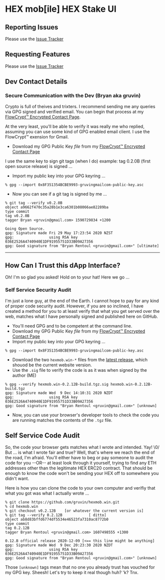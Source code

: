 # HEX mob[ile] HEX Stake UI

## Reporting Issues
Please use the [Issue Tracker](https://github.com/gruvin/hexmob.win/issues)

## Requesting Features
Please use the [Issue Tracker](https://github.com/gruvin/hexmob.win/issues)


## Dev Contact Details

### Secure Communication with the Dev (Bryan aka gruvin)
Crypto is full of theives and trixters. I recommend sending me any queries via GPG signed and verified email. You can begin that process at my [FlowCrypt™ Encrypted Contact Page](https://flowcrypt.com/me/gruvin). 

At the very least, you'll be able to verify it was really me who replied, assuming you can use some kind of GPG enabled email client. I use the FlowCrypt™ exension for Gmail.

- Download my GPG Public Key *file* from my [FlowCrypt™ Encrypted Contact Page](https://flowcrypt.com/me/gruvin)

I use the same key to sign git tags (when I do) example: tag 0.2.0B (first open source release) is signed ...

- Import my public key into your GPG keyring ...

```
% gpg --import 0x8F351354BCBE9993-gruvingmailcom-public-key.asc
```
- Now you can see if a git tag is signed by me ...
```
% git tag --verify v0.2.0B
object a9662f470c35a28b1e3ca6301b08066ae82289ba
type commit
tag v0.2.0B
tagger Bryan <gruvin@gmail.com> 1590729834 +1200

Going Open Source.
gpg: Signature made Fri 29 May 17:23:54 2020 NZST
gpg:                using RSA key 036E2526A4740940E1DF91955751D33B09A27356
gpg: Good signature from "Bryan Rentoul <gruvin@gmail.com>" [ultimate]
```

----

## How Can I Trust this dApp Interface?

Oh! I'm so glad you asked! Hold on to your hat! Here we go ...

### Self Service Security Audit
I'm just a lone guy, at the end of the Earth. I cannot hope to pay for any kind of proper code security audit. However, if you are so inclined, I have created a method for you to at least verify that what you get served over the web, matches what I have personally signed and published here on GitHub.

- You'll need GPG and to be competent at the command line.
- Download my GPG Public Key *file* from my [FlowCrypt™ Encrypted Contact Page](https://flowcrypt.com/me/gruvin)
- Import my public key into your GPG keyring ...
```
% gpg --import 0x8F351354BCBE9993-gruvingmailcom-public-key.asc
```
- Download the two `hexmob.win-*` files from the [latest release](https://github.com/gruvin/hexmob.win/releases/latest), which shouod be the current website version.
- Use the `.sig` file to verify the code is as it was when signed by the author (ME)
```
% gpg --verify hexmob.win-0.2.12B-build.tgz.sig hexmob.win-0.2.12B-build.tgz
gpg: Signature made Wed  9 Dec 14:10:31 2020 NZDT
gpg:                using RSA key 036E2526A4740940E1DF91955751D33B09A27356
gpg: Good signature from "Bryan Rentoul <gruvin@gmail.com>" [unknown]
```
- Now, you can use your browser's developer tools to check the code you are running matches the contents of the `.tgz` file.

## Self Service Code Audit
So, the code your browser gets matches what I wrote and intended. Yay! \0/ But ... is what I wrote fair and true? Well, that's where we reach the end of the road, I'm afraid. You'll either have to beg or pay someone to audit the code for you --OR-- at least look through it yourself, trying to find any ETH addresses other than the legitimate HEX ERC20 contract. That should be enough to know the code won't be sending your HEX off to somewhere you didn't want.

Here is how you can clone the code to your own computer and verifiy that what you got was what I actually wrote ...

```
% git clone https://github.com/gruvin/hexmob.win.git
% cd hexmob.win
% git checkout v0.2.12B    [or whatever the current version is]
% git tag --verify 0.2.12B            [ ditto]
object ab8d83bffd6774df5534e46523fa7310ac8772b0
type commit
tag 0.2.12B
tagger Bryan Rentoul <gruvin@gmail.com> 1607498555 +1300

0.12.B official release 2020-12-09 [<== this line might be anything]
gpg: Signature made Wed  9 Dec 20:23:30 2020 NZDT
gpg:                using RSA key 036E2526A4740940E1DF91955751D33B09A27356
gpg: Good signature from "Bryan Rentoul <gruvin@gmail.com>" [unknown]
```

Those `[unknown]` tags mean that no one you already trust has vouched for my GPG key. Sheesh! Let's try to keep it real though huh? 'k? Tnx.
